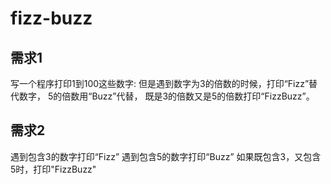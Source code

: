 # fizz-buzz

## 需求1
写一个程序打印1到100这些数字: 
但是遇到数字为3的倍数的时候，打印“Fizz”替代数字， 
5的倍数用“Buzz”代替， 
既是3的倍数又是5的倍数打印“FizzBuzz”。

## 需求2
遇到包含3的数字打印“Fizz” 遇到包含5的数字打印“Buzz”
如果既包含3，又包含5时，打印"FizzBuzz"